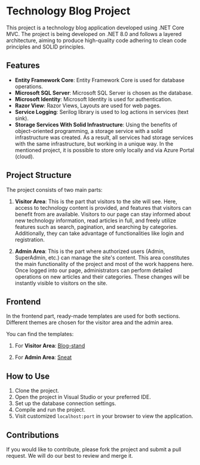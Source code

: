 # Technology Blog Project

This project is a technology blog application developed using .NET Core MVC. The project is being developed on .NET 8.0 and follows a layered architecture, aiming to produce high-quality code adhering to clean code principles and SOLID principles.

## Features

- **Entity Framework Core**: Entity Framework Core is used for database operations.
- **Microsoft SQL Server**: Microsoft SQL Server is chosen as the database.
- **Microsoft Identity**: Microsoft Identity is used for authentication.
- **Razor View**: Razor Views, Layouts are used for web pages.
- **Service Logging**: Serilog library is used to log actions in services (text sink).
- **Storage Services With Solid Infrastructure**: Using the benefits of object-oriented programming, a storage service with a solid infrastructure was created. As a result, all services had storage services with the same infrastructure, but working in a unique way. In the mentioned project, it is possible to store only locally and via Azure Portal (cloud).

## Project Structure

The project consists of two main parts:

1. **Visitor Area**: This is the part that visitors to the site will see. Here, access to technology content is provided, and features that visitors can benefit from are available. Visitors to our page can stay informed about new technology information, read articles in full, and freely utilize features such as search, pagination, and searching by categories. Additionally, they can take advantage of functionalities like login and registration.

2. **Admin Area**: This is the part where authorized users (Admin, SuperAdmin, etc.) can manage the site's content. This area constitutes the main functionality of the project and most of the work happens here. Once logged into our page, administrators can perform detailed operations on new articles and their categories. These changes will be instantly visible to visitors on the site.

## Frontend

In the frontend part, ready-made templates are used for both sections. Different themes are chosen for the visitor area and the admin area.

You can find the templates: 

1. For **Visitor Area**: [Blog-stand](https://www.free-css.com/free-css-templates/page270/stand-blog)
  
2. For **Admin Area**: [Sneat](https://themeselection.com/item/sneat-dashboard-free-bootstrap/)

## How to Use

1. Clone the project.
2. Open the project in Visual Studio or your preferred IDE.
3. Set up the database connection settings.
4. Compile and run the project.
5. Visit customized `localhost:port` in your browser to view the application.

## Contributions

If you would like to contribute, please fork the project and submit a pull request. We will do our best to review and merge it.
